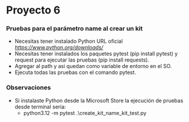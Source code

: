 # Proyecto 6

### Pruebas para el parámetro name al crear un kit
- Necesitas tener instalado Python URL oficial *https://www.python.org/downloads/*
- Necesitas tener instalados los paquetes pytest (pip install pytest) y request para ejecutar las pruebas (pip install requests).
- Agregar al path y asi quedan como variable de entorno en el SO.
- Ejecuta todas las pruebas con el comando pytest.

### Observaciones
* Si instalaste Python desde la Microsoft Store la ejecución de pruebas desde terminal seria:
    * python3.12 -m pytest .\create_kit_name_kit_test.py